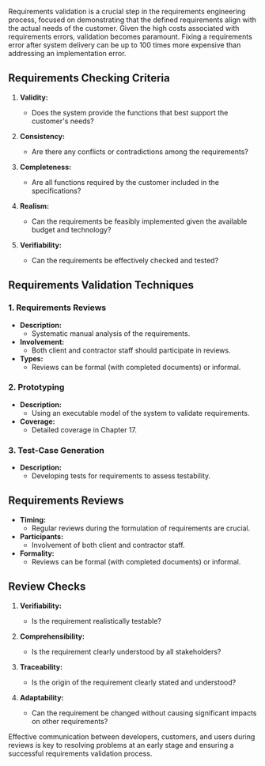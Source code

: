 Requirements validation is a crucial step in the requirements engineering process, focused on demonstrating that the defined requirements align with the actual needs of the customer. Given the high costs associated with requirements errors, validation becomes paramount. Fixing a requirements error after system delivery can be up to 100 times more expensive than addressing an implementation error.

## Requirements Checking Criteria

1. **Validity:**
   - Does the system provide the functions that best support the customer's needs?

2. **Consistency:**
   - Are there any conflicts or contradictions among the requirements?

3. **Completeness:**
   - Are all functions required by the customer included in the specifications?

4. **Realism:**
   - Can the requirements be feasibly implemented given the available budget and technology?

5. **Verifiability:**
   - Can the requirements be effectively checked and tested?

## Requirements Validation Techniques

### 1. Requirements Reviews

- **Description:**
  - Systematic manual analysis of the requirements.
- **Involvement:**
  - Both client and contractor staff should participate in reviews.
- **Types:**
  - Reviews can be formal (with completed documents) or informal.

### 2. Prototyping

- **Description:**
  - Using an executable model of the system to validate requirements.
- **Coverage:**
  - Detailed coverage in Chapter 17.

### 3. Test-Case Generation

- **Description:**
  - Developing tests for requirements to assess testability.

## Requirements Reviews

- **Timing:**
  - Regular reviews during the formulation of requirements are crucial.
- **Participants:**
  - Involvement of both client and contractor staff.
- **Formality:**
  - Reviews can be formal (with completed documents) or informal.

## Review Checks

1. **Verifiability:**
   - Is the requirement realistically testable?
  
2. **Comprehensibility:**
   - Is the requirement clearly understood by all stakeholders?

3. **Traceability:**
   - Is the origin of the requirement clearly stated and understood?

4. **Adaptability:**
   - Can the requirement be changed without causing significant impacts on other requirements?

Effective communication between developers, customers, and users during reviews is key to resolving problems at an early stage and ensuring a successful requirements validation process.